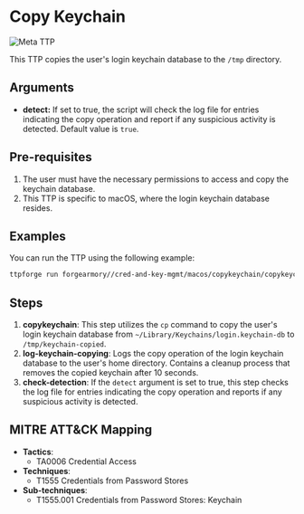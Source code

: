 # Copy Keychain

![Meta TTP](https://img.shields.io/badge/Meta_TTP-blue)

This TTP copies the user's login keychain database to the `/tmp` directory.

## Arguments

- **detect:** If set to true, the script will check the log file for entries
  indicating the copy operation and report if any suspicious activity is
  detected. Default value is `true`.

## Pre-requisites

1. The user must have the necessary permissions to access and copy the
   keychain database.
1. This TTP is specific to macOS, where the login keychain database resides.

## Examples

You can run the TTP using the following example:

```bash
ttpforge run forgearmory//cred-and-key-mgmt/macos/copykeychain/copykeychain.yaml
```

## Steps

1. **copykeychain**: This step utilizes the `cp` command to copy the user's
   login keychain database from `~/Library/Keychains/login.keychain-db` to
   `/tmp/keychain-copied`.
1. **log-keychain-copying**: Logs the copy operation of the login keychain
   database to the user's home directory. Contains a cleanup process that
   removes the copied keychain after 10 seconds.
1. **check-detection**: If the `detect` argument is set to true, this step
   checks the log file for entries indicating the copy operation and reports if
   any suspicious activity is detected.

## MITRE ATT&CK Mapping

- **Tactics**:
  - TA0006 Credential Access
- **Techniques**:
  - T1555 Credentials from Password Stores
- **Sub-techniques**:
  - T1555.001 Credentials from Password Stores: Keychain
